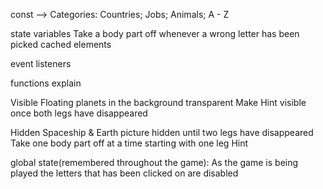 const -->
Categories: Countries; Jobs; Animals; 
A - Z  

state variables
Take a body part off whenever a wrong letter has been picked 
cached elements

event listeners

functions explain

Visible 
Floating planets in the background transparent 
Make Hint visible once both legs have disappeared 

Hidden
Spaceship & Earth picture hidden until two legs have disappeared
Take one body part off at a time starting with one leg
Hint

global state(remembered throughout the game):
As the game is being played the letters that has been clicked on are disabled